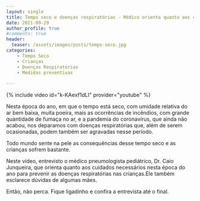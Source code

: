 ```yaml
---
layout: single
title: Tempo seco e doenças respiratórias - Médico orienta quanto aos cuidados para proteger as crianças
date: 2021-09-29 
author_profile: true
#comments: true
header:
  teaser: /assets/images/posts/tempo-seco.jpg
categories: 
    - Tempo Seco
    - Crianças
    - Doenças Respiratórias
    - Medidas preventivas
    
---
```


{% include video id="k-KAexf1dLI" provider="youtube" %}

Nesta época do ano, em que o tempo está seco, com umidade relativa do ar bem baixa, muita poeira, mais as ocorrências de incêndios, com grande quantidade de fumaça no ar, e a pandemia do coronavírus, que ainda não acabou, nos deparamos com doenças respiratórias que, além de serem ocasionadas, podem também ser agravadas nesse período.

Todo mundo sente na pele as consequências desse tempo seco e as crianças sofrem bastante.

Neste vídeo, entrevisto o médico pneumologista pediátrico, Dr. Caio Junqueira,  que orienta quanto aos cuidados necessários nesta época do ano para prevenir as doenças respiratórias nas crianças.Ele também esclarece dúvidas de algumas mães.

Então, não perca. Fique ligadinho e confira a entrevista até o final. 
